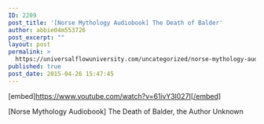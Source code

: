 ```yaml
---
ID: 2209
post_title: '[Norse Mythology Audiobook] The Death of Balder'
author: abbie04m553726
post_excerpt: ""
layout: post
permalink: >
  https://universalflowuniversity.com/uncategorized/norse-mythology-audiobook-the-death-of-balder/
published: true
post_date: 2015-04-26 15:47:45
---
```

[embed]https://www.youtube.com/watch?v=61ivY3l027I[/embed]<br>
<p>[Norse Mythology Audiobook] The Death of Balder, the Author Unknown</p>